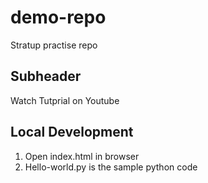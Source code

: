 # demo-repo
Stratup practise repo

## Subheader

Watch Tutprial on Youtube


## Local Development

1. Open index.html in browser
2. Hello-world.py is the sample python code
